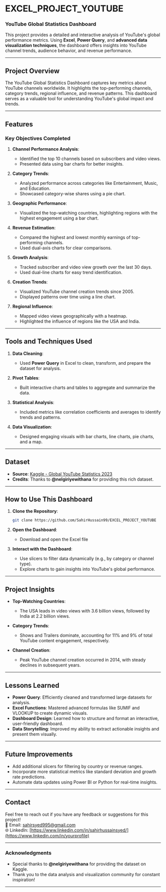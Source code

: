 # EXCEL_PROJECT_YOUTUBE
### YouTube Global Statistics Dashboard


This project provides a detailed and interactive analysis of YouTube's global performance metrics. Using **Excel**, **Power Query**, and **advanced data visualization techniques**, the dashboard offers insights into YouTube channel trends, audience behavior, and revenue performance.

---

## **Project Overview**

The YouTube Global Statistics Dashboard captures key metrics about YouTube channels worldwide. It highlights the top-performing channels, category trends, regional influence, and revenue patterns. This dashboard serves as a valuable tool for understanding YouTube's global impact and trends.

---

## **Features**

### **Key Objectives Completed**
1. **Channel Performance Analysis**:
   - Identified the top 10 channels based on subscribers and video views.
   - Presented data using bar charts for better insights.

2. **Category Trends**:
   - Analyzed performance across categories like Entertainment, Music, and Education.
   - Showcased category-wise shares using a pie chart.

3. **Geographic Performance**:
   - Visualized the top-watching countries, highlighting regions with the highest engagement using a bar chart.

4. **Revenue Estimation**:
   - Compared the highest and lowest monthly earnings of top-performing channels.
   - Used dual-axis charts for clear comparisons.

5. **Growth Analysis**:
   - Tracked subscriber and video view growth over the last 30 days.
   - Used dual-line charts for easy trend identification.

6. **Creation Trends**:
   - Visualized YouTube channel creation trends since 2005.
   - Displayed patterns over time using a line chart.

7. **Regional Influence**:
   - Mapped video views geographically with a heatmap.
   - Highlighted the influence of regions like the USA and India.

---
## **Tools and Techniques Used**

1. **Data Cleaning**:
   - Used **Power Query** in Excel to clean, transform, and prepare the dataset for analysis.

2. **Pivot Tables**:
   - Built interactive charts and tables to aggregate and summarize the data.

3. **Statistical Analysis**:
   - Included metrics like correlation coefficients and averages to identify trends and patterns.

4. **Data Visualization**:
   - Designed engaging visuals with bar charts, line charts, pie charts, and a map.

---

## **Dataset**

- **Source**: [Kaggle - Global YouTube Statistics 2023](https://www.kaggle.com/datasets/nelgiriyewithana/global-youtube-statistics-2023)  
- **Credits**: Thanks to **@nelgiriyewithana** for providing this rich dataset.

---

## **How to Use This Dashboard**

1. **Clone the Repository**:
   ```bash
   git clone https://github.com/SahirHussain99/EXCEL_PROJECT_YOUTUBE
   ```

2. **Open the Dashboard**:
   - Download and open the Excel file

3. **Interact with the Dashboard**:
   - Use slicers to filter data dynamically (e.g., by category or channel type).
   - Explore charts to gain insights into YouTube's global performance.

---

## **Project Insights**

- **Top-Watching Countries**:
   - The USA leads in video views with 3.6 billion views, followed by India at 2.2 billion views.

- **Category Trends**:
   - Shows and Trailers dominate, accounting for 11% and 9% of total YouTube content engagement, respectively.

- **Channel Creation**:
   - Peak YouTube channel creation occurred in 2014, with steady declines in subsequent years.

---

## **Lessons Learned**
- **Power Query**: Efficiently cleaned and transformed large datasets for analysis.
- **Excel Functions**: Mastered advanced formulas like SUMIF and VLOOKUP to create dynamic visuals.
- **Dashboard Design**: Learned how to structure and format an interactive, user-friendly dashboard.
- **Data Storytelling**: Improved my ability to extract actionable insights and present them visually.

---

## **Future Improvements**
- Add additional slicers for filtering by country or revenue ranges.
- Incorporate more statistical metrics like standard deviation and growth rate predictions.
- Automate data updates using Power BI or Python for real-time insights.

---

## **Contact**
Feel free to reach out if you have any feedback or suggestions for this project!  
📧 Email: [sahirsyed995@gmail.com](mailto:your_email@example.com)  
🌐 LinkedIn: [https://www.linkedin.com/in/sahirhussainsyed/](https://www.linkedin.com/in/yourprofile)

---

### **Acknowledgments**
- Special thanks to **@nelgiriyewithana** for providing the dataset on Kaggle.  
- Thank you to the data analysis and visualization community for constant inspiration!

---
